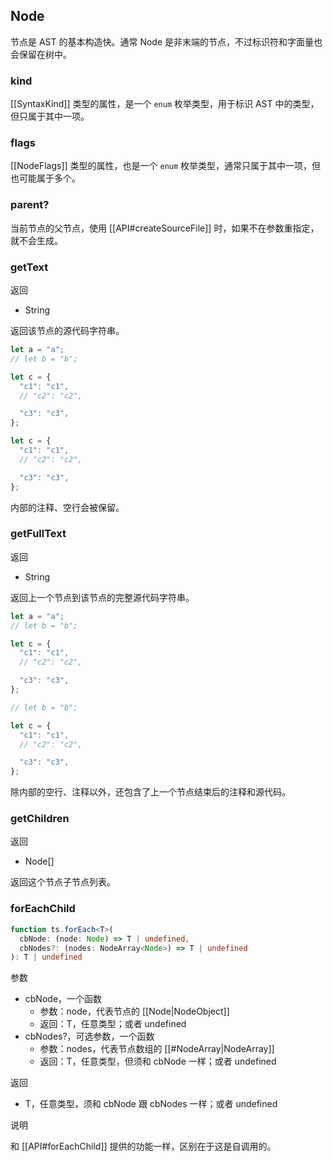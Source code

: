 ## Node

节点是 AST 的基本构造快。通常 Node 是非末端的节点，不过标识符和字面量也会保留在树中。

### kind

[[SyntaxKind]] 类型的属性，是一个 `enum` 枚举类型，用于标识 AST 中的类型，但只属于其中一项。

### flags

[[NodeFlags]] 类型的属性，也是一个 `enum` 枚举类型，通常只属于其中一项，但也可能属于多个。

### parent?

当前节点的父节点，使用 [[API#createSourceFile]] 时，如果不在参数重指定，就不会生成。

### getText

返回
- String

返回该节点的源代码字符串。

```TypeScript
let a = "a";
// let b = "b";

let c = {
  "c1": "c1",
  // "c2": "c2",

  "c3": "c3",
};
```

```TypeScript
let c = {
  "c1": "c1",
  // "c2": "c2",

  "c3": "c3",
};
```

内部的注释、空行会被保留。

### getFullText

返回
- String

返回上一个节点到该节点的完整源代码字符串。

```TypeScript
let a = "a";
// let b = "b";

let c = {
  "c1": "c1",
  // "c2": "c2",

  "c3": "c3",
};
```

```TypeScript
// let b = "b";

let c = {
  "c1": "c1",
  // "c2": "c2",

  "c3": "c3",
};
```

除内部的空行、注释以外，还包含了上一个节点结束后的注释和源代码。

### getChildren

返回
- Node[]

返回这个节点子节点列表。

### forEachChild

```TypeScript
function ts.forEach<T>(
  cbNode: (node: Node) => T | undefined,
  cbNodes?: (nodes: NodeArray<Node>) => T | undefined
): T | undefined
```

参数
- cbNode，一个函数
    - 参数：node，代表节点的 [[Node|NodeObject]]
    - 返回：T，任意类型；或者 undefined
- cbNodes?，可选参数，一个函数
    - 参数：nodes，代表节点数组的 [[#NodeArray|NodeArray]]
    - 返回：T，任意类型，但须和 cbNode 一样；或者 undefined

返回
- T，任意类型，须和 cbNode 跟 cbNodes 一样；或者 undefined

说明

和 [[API#forEachChild]] 提供的功能一样，区别在于这是自调用的。